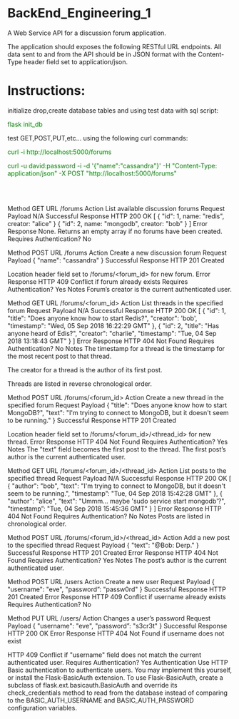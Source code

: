 # BackEnd_Engineering_1

A Web Service API for a discussion forum application.
 
The application should exposes the following RESTful URL endpoints. All data sent to and from the API should be in JSON format with the Content-Type header field set to application/json.


<h1>Instructions:</h1>
initialize drop,create database tables and using test data with sql script:
<p><font color="green">flask init_db</font></p>

test GET,POST,PUT,etc... using the following curl commands:
<p><font color="green">curl -i http://localhost:5000/forums</font></p>
<p><font color="green">curl -u david:password -i -d '{"name":"cassandra"}' -H "Content-Type: application/json" -X POST "http://localhost:5000/forums"</font></p>
<br><br>



Method
GET
URL
/forums
Action
List available discussion forums
Request Payload
N/A
Successful Response
HTTP 200 OK
[
    { "id": 1, name: "redis", creator: "alice" }
    { "id": 2, name: "mongodb", creator: "bob" }
]
Error Response
None. Returns an empty array if no forums have been created.
Requires Authentication?
No


Method
POST
URL
/forums
Action
Create a new discussion forum
Request Payload
{
    "name": "cassandra"
}
Successful Response
HTTP 201 Created

Location header field set to /forums/<forum_id> for new forum.
Error Response
HTTP 409 Conflict if forum already exists
Requires Authentication?
Yes
Notes
Forum’s creator is the current authenticated user.


Method
GET
URL
/forums/<forum_id>
Action
List threads in the specified forum
Request Payload
N/A
Successful Response
HTTP 200 OK
[
    {
        "id": 1,
        "title": "Does anyone know how to start Redis?",
        "creator": 'bob',
        "timestamp": "Wed, 05 Sep 2018 16:22:29 GMT"
    },
    {
        "id": 2,
        "title": "Has anyone heard of Edis?",
        "creator": "charlie",
        "timestamp": "Tue, 04 Sep 2018 13:18:43 GMT"
    }
]
Error Response
HTTP 404 Not Found
Requires Authentication?
No
Notes
The timestamp for a thread is the timestamp for the most recent post to that thread.

The creator for a thread is the author of its first post.

Threads are listed in reverse chronological order.


Method
POST
URL
/forums/<forum_id>
Action
Create a new thread in the specified forum
Request Payload
{
    "title": "Does anyone know how to start MongoDB?",
    "text": "I'm trying to connect to MongoDB, but it doesn't seem to be running."
}
Successful Response
HTTP 201 Created

Location header field set to /forums/<forum_id>/<thread_id> for new thread.
Error Response
HTTP 404 Not Found
Requires Authentication?
Yes
Notes
The "text" field becomes the first post to the thread. The first post’s author is the current authenticated user.


Method
GET
URL
/forums/<forum_id>/<thread_id>
Action
List posts to the specified thread
Request Payload
N/A
Successful Response
HTTP 200 OK
[
    {
        "author": "bob",
        "text": "I'm trying to connect to MongoDB, but it doesn't seem to be running.",
        "timestamp”: "Tue, 04 Sep 2018 15:42:28 GMT"
    },
    {
        "author": "alice",
        "text": "Ummm… maybe 'sudo service start mongodb'?",
        "timestamp”: "Tue, 04 Sep 2018 15:45:36 GMT"
    }
]
Error Response
HTTP 404 Not Found
Requires Authentication?
No
Notes
Posts are listed in chronological order.


Method
POST
URL
/forums/<forum_id>/<thread_id>
Action
Add a new post to the specified thread
Request Payload
{
    "text": "@Bob: Derp."
}
Successful Response
HTTP 201 Created
Error Response
HTTP 404 Not Found
Requires Authentication?
Yes
Notes
The post’s author is the current authenticated user.


Method
POST
URL
/users
Action
Create a new user
Request Payload
{
    "username": "eve",
    "password”: "passw0rd"
}
Successful Response
HTTP 201 Created
Error Response
HTTP 409 Conflict if username already exists
Requires Authentication?
No


Method
PUT
URL
/users/<username>
Action
Changes a user’s password
Request Payload
{
    "username": "eve",
    "password”: "s3cr3t"
}
Successful Response
HTTP 200 OK
Error Response
HTTP 404 Not Found if username does not exist

HTTP 409 Conflict if "username" field does not match the current authenticated user.
Requires Authentication?
Yes
Authentication
Use HTTP Basic authentication to authenticate users. You may implement this yourself, or install the Flask-BasicAuth extension.
To use Flask-BasicAuth, create a subclass of flask.ext.basicauth.BasicAuth and override its check_credentials method to read from the database instead of comparing to the BASIC_AUTH_USERNAME and BASIC_AUTH_PASSWORD configuration variables.

